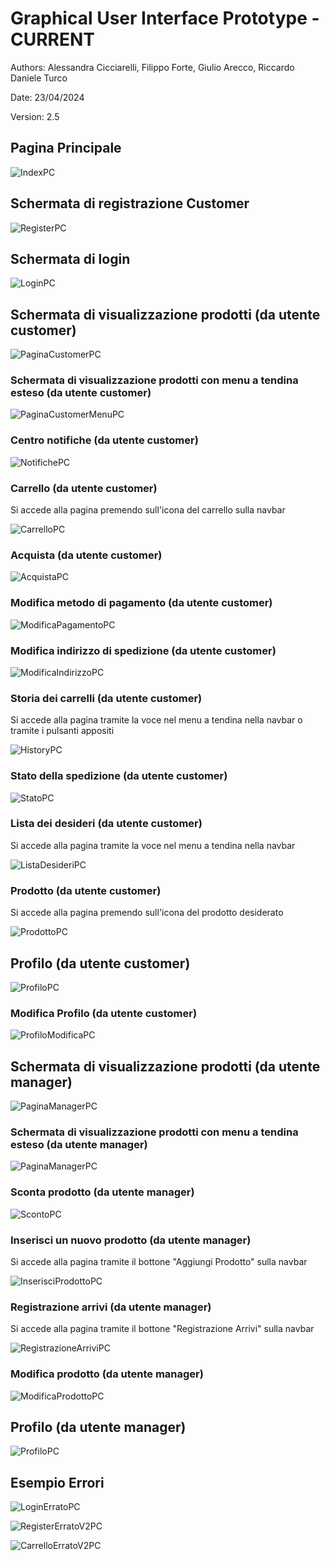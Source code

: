 # Graphical User Interface Prototype - CURRENT

Authors: Alessandra Cicciarelli, Filippo Forte, Giulio Arecco, Riccardo Daniele Turco

Date: 23/04/2024

Version: 2.5

## Pagina Principale

![IndexPC](./img/IndexV2PC.png)

## Schermata di registrazione Customer

![RegisterPC](./img/RegisterV2PC.png)

## Schermata di login

![LoginPC](./img/LoginPC.png)

## Schermata di visualizzazione prodotti (da utente customer)

![PaginaCustomerPC](./img/PaginaCustomerV2PC.png)

### Schermata di visualizzazione prodotti con  menu a tendina esteso (da utente customer)

![PaginaCustomerMenuPC](./img/PaginaCustomerMenuV2PC.png)

### Centro notifiche (da utente customer)

![NotifichePC](./img/NotifichePC.png)

### Carrello (da utente customer)

Si accede alla pagina premendo sull'icona del carrello sulla navbar

![CarrelloPC](./img/CarrelloV2PC.png)

### Acquista (da utente customer)

![AcquistaPC](./img/AcquistaPC.png)

### Modifica metodo di pagamento (da utente customer)

![ModificaPagamentoPC](./img/ProfiloModificaMetodoPC.png)

### Modifica indirizzo di spedizione (da utente customer)

![ModificaIndirizzoPC](./img/ProfiloModificaIndirizzoPC.png)

### Storia dei carrelli (da utente customer)

Si accede alla pagina tramite la voce nel menu a tendina nella navbar o tramite i pulsanti appositi

![HistoryPC](./img/HistoryV2PC.png)

### Stato della spedizione (da utente customer)

![StatoPC](./img/StatoPC.png)

### Lista dei desideri (da utente customer)

Si accede alla pagina tramite la voce nel menu a tendina nella navbar

![ListaDesideriPC](./img/ListaDesideriPC.png)

### Prodotto (da utente customer)

Si accede alla pagina premendo sull'icona del prodotto desiderato

![ProdottoPC](./img/ProdottoPC.png)

## Profilo (da utente customer)

![ProfiloPC](./img/ProfiloV2PC.png)

### Modifica Profilo (da utente customer)

![ProfiloModificaPC](./img/ProfiloModificaPC.png)


## Schermata di visualizzazione prodotti (da utente manager)

![PaginaManagerPC](./img/PaginaManagerV2PC.png)

### Schermata di visualizzazione prodotti con  menu a tendina esteso (da utente manager)

![PaginaManagerPC](./img/PaginaManagerMenuV2PC.png)

### Sconta prodotto (da utente manager)

![ScontoPC](./img/ScontoPC.png)

### Inserisci un nuovo prodotto (da utente manager)

Si accede alla pagina tramite il bottone "Aggiungi Prodotto" sulla navbar

![InserisciProdottoPC](./img/InserisciProdottoPC.png)

### Registrazione arrivi (da utente manager)

Si accede alla pagina tramite il bottone "Registrazione Arrivi" sulla navbar

![RegistrazioneArriviPC](./img/RegistrazioneArriviPC.png)

### Modifica prodotto (da utente manager)

![ModificaProdottoPC](./img/ModificaProdottoPC.png)

## Profilo (da utente manager)

![ProfiloPC](./img/ProfiloV2PC.png)


## Esempio Errori

![LoginErratoPC](./img/LoginErratoPC.png)

![RegisterErratoV2PC](./img/RegisterErratoV2PC.png)

![CarrelloErratoV2PC](./img/CarrelloErratoV2PC.png)


